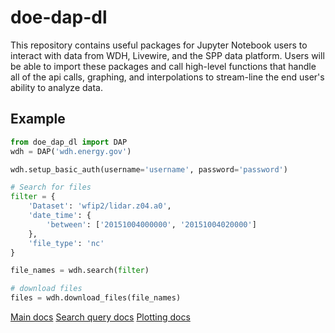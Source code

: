 # doe-dap-dl

This repository contains useful packages for Jupyter Notebook users to interact with data from WDH, Livewire, and the SPP data platform. Users will be able to import these packages and call high-level functions that handle all of the api calls, graphing, and interpolations to stream-line the end user's ability to analyze data.

## Example

```python
from doe_dap_dl import DAP
wdh = DAP('wdh.energy.gov')

wdh.setup_basic_auth(username='username', password='password')

# Search for files
filter = {
    'Dataset': 'wfip2/lidar.z04.a0',
    'date_time': {
        'between': ['20151004000000', '20151004020000']
    },
    'file_type': 'nc'
}

file_names = wdh.search(filter)

# download files
files = wdh.download_files(file_names)
```

[Main docs](https://github.com/DAP-platform/dap-py/blob/master/docs/doe_dap_dl.md)
[Search query docs](https://github.com/DAP-platform/dap-py/blob/master/docs/download-README.md)
[Plotting docs](https://github.com/DAP-platform/dap-py/blob/master/docs/plotting.md)
